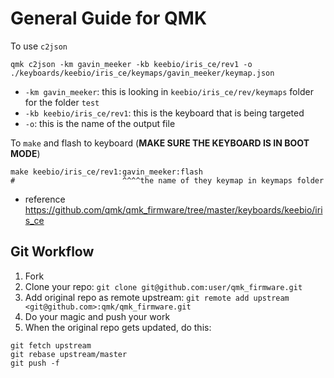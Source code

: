 # General Guide for QMK

To use `c2json`

```shell
qmk c2json -km gavin_meeker -kb keebio/iris_ce/rev1 -o ./keyboards/keebio/iris_ce/keymaps/gavin_meeker/keymap.json
```

- `-km gavin_meeker`: this is looking in `keebio/iris_ce/rev/keymaps` folder for the folder `test`
- `-kb keebio/iris_ce/rev1`: this is the keyboard that is being targeted
- `-o`: this is the name of the output file

To `make` and flash to keyboard (**MAKE SURE THE KEYBOARD IS IN BOOT MODE**)

```shell
make keebio/iris_ce/rev1:gavin_meeker:flash
#                        ^^^^the name of they keymap in keymaps folder
```

- reference <https://github.com/qmk/qmk_firmware/tree/master/keyboards/keebio/iris_ce>

## Git Workflow

1. Fork
2. Clone your repo: `git clone git@github.com:user/qmk_firmware.git`
3. Add original repo as remote upstream: `git remote add upstream <git@github.com>:qmk/qmk_firmware.git`
4. Do your magic and push your work
5. When the original repo gets updated, do this:

```shell
git fetch upstream
git rebase upstream/master
git push -f
```
